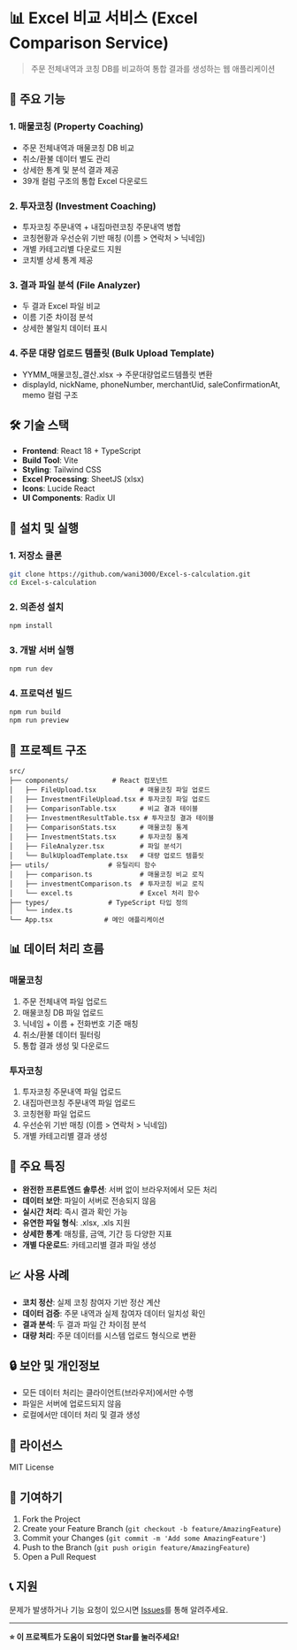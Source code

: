 # 📊 Excel 비교 서비스 (Excel Comparison Service)

> 주문 전체내역과 코칭 DB를 비교하여 통합 결과를 생성하는 웹 애플리케이션

## 🎯 주요 기능

### 1. 매물코칭 (Property Coaching)
- 주문 전체내역과 매물코칭 DB 비교
- 취소/환불 데이터 별도 관리
- 상세한 통계 및 분석 결과 제공
- 39개 컬럼 구조의 통합 Excel 다운로드

### 2. 투자코칭 (Investment Coaching)
- 투자코칭 주문내역 + 내집마련코칭 주문내역 병합
- 코칭현황과 우선순위 기반 매칭 (이름 > 연락처 > 닉네임)
- 개별 카테고리별 다운로드 지원
- 코치별 상세 통계 제공

### 3. 결과 파일 분석 (File Analyzer)
- 두 결과 Excel 파일 비교
- 이름 기준 차이점 분석
- 상세한 불일치 데이터 표시

### 4. 주문 대량 업로드 템플릿 (Bulk Upload Template)
- YYMM_매물코칭_결산.xlsx → 주문대량업로드템플릿 변환
- displayId, nickName, phoneNumber, merchantUid, saleConfirmationAt, memo 컬럼 구조

## 🛠️ 기술 스택

- **Frontend**: React 18 + TypeScript
- **Build Tool**: Vite
- **Styling**: Tailwind CSS
- **Excel Processing**: SheetJS (xlsx)
- **Icons**: Lucide React
- **UI Components**: Radix UI

## 🚀 설치 및 실행

### 1. 저장소 클론
```bash
git clone https://github.com/wani3000/Excel-s-calculation.git
cd Excel-s-calculation
```

### 2. 의존성 설치
```bash
npm install
```

### 3. 개발 서버 실행
```bash
npm run dev
```

### 4. 프로덕션 빌드
```bash
npm run build
npm run preview
```

## 📁 프로젝트 구조

```
src/
├── components/           # React 컴포넌트
│   ├── FileUpload.tsx           # 매물코칭 파일 업로드
│   ├── InvestmentFileUpload.tsx # 투자코칭 파일 업로드
│   ├── ComparisonTable.tsx      # 비교 결과 테이블
│   ├── InvestmentResultTable.tsx # 투자코칭 결과 테이블
│   ├── ComparisonStats.tsx      # 매물코칭 통계
│   ├── InvestmentStats.tsx      # 투자코칭 통계
│   ├── FileAnalyzer.tsx         # 파일 분석기
│   └── BulkUploadTemplate.tsx   # 대량 업로드 템플릿
├── utils/               # 유틸리티 함수
│   ├── comparison.ts            # 매물코칭 비교 로직
│   ├── investmentComparison.ts  # 투자코칭 비교 로직
│   └── excel.ts                 # Excel 처리 함수
├── types/               # TypeScript 타입 정의
│   └── index.ts
└── App.tsx             # 메인 애플리케이션
```

## 📊 데이터 처리 흐름

### 매물코칭
1. 주문 전체내역 파일 업로드
2. 매물코칭 DB 파일 업로드
3. 닉네임 + 이름 + 전화번호 기준 매칭
4. 취소/환불 데이터 필터링
5. 통합 결과 생성 및 다운로드

### 투자코칭
1. 투자코칭 주문내역 파일 업로드
2. 내집마련코칭 주문내역 파일 업로드
3. 코칭현황 파일 업로드
4. 우선순위 기반 매칭 (이름 > 연락처 > 닉네임)
5. 개별 카테고리별 결과 생성

## 🔧 주요 특징

- **완전한 프론트엔드 솔루션**: 서버 없이 브라우저에서 모든 처리
- **데이터 보안**: 파일이 서버로 전송되지 않음
- **실시간 처리**: 즉시 결과 확인 가능
- **유연한 파일 형식**: .xlsx, .xls 지원
- **상세한 통계**: 매칭률, 금액, 기간 등 다양한 지표
- **개별 다운로드**: 카테고리별 결과 파일 생성

## 📈 사용 사례

- **코치 정산**: 실제 코칭 참여자 기반 정산 계산
- **데이터 검증**: 주문 내역과 실제 참여자 데이터 일치성 확인
- **결과 분석**: 두 결과 파일 간 차이점 분석
- **대량 처리**: 주문 데이터를 시스템 업로드 형식으로 변환

## 🔒 보안 및 개인정보

- 모든 데이터 처리는 클라이언트(브라우저)에서만 수행
- 파일은 서버에 업로드되지 않음
- 로컬에서만 데이터 처리 및 결과 생성

## 📝 라이선스

MIT License

## 🤝 기여하기

1. Fork the Project
2. Create your Feature Branch (`git checkout -b feature/AmazingFeature`)
3. Commit your Changes (`git commit -m 'Add some AmazingFeature'`)
4. Push to the Branch (`git push origin feature/AmazingFeature`)
5. Open a Pull Request

## 📞 지원

문제가 발생하거나 기능 요청이 있으시면 [Issues](https://github.com/wani3000/Excel-s-calculation/issues)를 통해 알려주세요.

---

**⭐ 이 프로젝트가 도움이 되었다면 Star를 눌러주세요!**